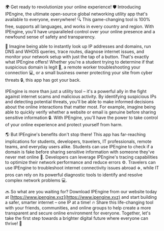 🌍 Get ready to revolutionize your online experience! 🛡️ Introducing IPEngine, the ultimate open-source global networking utility app that's available to everyone, everywhere! 🔍 This game-changing tool is 100% free, supports all languages, and works in every country and region. With IPEngine, you'll have unparalleled control over your online presence and a newfound sense of safety and transparency.

📡 Imagine being able to instantly look up IP addresses and domains, run DNS and WHOIS queries, trace routes, diagnose internet issues, and monitor your network setup with just the tap of a button. That's exactly what IPEngine offers! Whether you're a student trying to determine if that suspicious domain is legit 🤔, a remote worker troubleshooting your connection 💻, or a small business owner protecting your site from cyber threats 🔒, this app has got your back.

IPEngine is more than just a utility tool – it's a powerful ally in the fight against internet scams and malicious activity. By identifying suspicious IPs and detecting potential threats, you'll be able to make informed decisions about the online interactions that matter most. For example, imagine being able to quickly verify whether a website or email is genuine before sharing sensitive information 🔒. With IPEngine, you'll have the power to take control of your online experience and protect yourself from harm.

🌎 But IPEngine's benefits don't stop there! This app has far-reaching implications for students, developers, travelers, IT professionals, remote teams, and everyday users alike. Students can use IPEngine to check if a domain is fake before sharing sensitive information with someone they've never met online 🤝. Developers can leverage IPEngine's tracing capabilities to optimize their network performance and reduce errors ⚙️. Travelers can use IPEngine to troubleshoot internet connectivity issues abroad ✈️, while IT pros can rely on its powerful diagnostic tools to identify and resolve complex network problems 💻.

🔜 So what are you waiting for? Download IPEngine from our website today at [https://www.ipengine.xyz](https://www.ipengine.xyz) and start building a safer, smarter internet – one IP at a time! 🔥 Share this life-changing tool with your friends, communities, and online groups to help create a more transparent and secure online environment for everyone. Together, let's take the first step towards a brighter digital future where everyone can thrive! 🌟